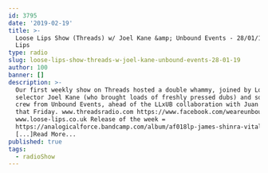 ```yaml
---
id: 3795
date: '2019-02-19'
title: >-
  Loose Lips Show (Threads) w/ Joel Kane &amp; Unbound Events - 28/01/19 - Loose
  Lips
type: radio
slug: loose-lips-show-threads-w-joel-kane-unbound-events-28-01-19
author: 100
banner: []
description: >-
  Our first weekly show on Threads hosted a double whammy, joined by London
  selector Joel Kane (who brought loads of freshly pressed dubs) and some of the
  crew from Unbound Events, ahead of the LLxUB collaboration with Juan Atkins
  that Friday. www.threadsradio.com https://www.facebook.com/weareunbound
  www.loose-lips.co.uk Release of the week =
  https://analogicalforce.bandcamp.com/album/af018lp-james-shinra-vital-heat-2018
  [...]Read More...
published: true
tags:
  - radioShow
---
```

